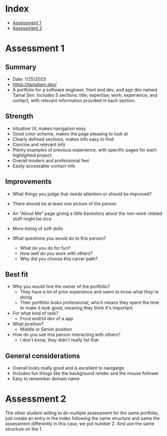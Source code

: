 # Index
- [Assessment 1](#assessment-1)
- [Assessment 2](#assessment-2)

# Assessment 1
## Summary

- Date: 1/25/2023
- https://tamalsen.dev/
- A portfolio for a software engineer, front end dev, and app dev named Tamal Sen. Includes 5 sections: title; expertise; work; experience; and contact, with relevant information provided in each section.

## Strength
- Intuative UI, makes navigation easy
- Good color scheme, makes the page pleasing to look at
- Clearly defined sections, makes info easy to find
- Concise and relevant info
- Plenty examples of previous experience, with specific pages for each highlighted project
- Overall modern and professional feel
- Easily accessable contact info

## Improvements
- What things you judge that needs attention or should be improved?
- There should be at least one picture of the person
- An "About Me" page giving a little backstory about the non-work related stuff might be nice
- More listing of soft skills

- What questions you would do to this person?
	- What do you do for fun?
	- How well do you work with others?
	- Why did you choose this carrer path?

## Best fit
- Why you would hire the owner of the portfolio?
	- They have a lot of prior experience and seem to know what they're doing
	- Their portfolio looks professional, which means they spent the time to make it look good, meaning they think it's important
- For what kind of task?
	- Front end/UI dev of a app
- What position?
	- Middle or Senior position
- How do you see this person interacting with others?
	- I don't know, they didn't really list that

## General considerations
- Overall looks really good and is excellent to navigatge
- Includes fun things like the background render and the mouse follower
- Easy to remember domain name

# Assessment 2
The other student willing to do multiple assessment for the same portfolio, just create an entry in the index following the same structure and same the assessment differently in this case, we put number 2. And use the same structure on the 1.